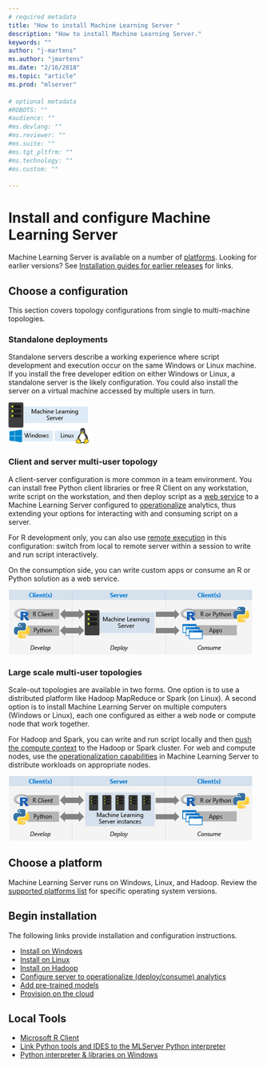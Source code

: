 ```yaml
---
# required metadata
title: "How to install Machine Learning Server "
description: "How to install Machine Learning Server."
keywords: ""
author: "j-martens"
ms.author: "jmartens"
ms.date: "2/16/2018"
ms.topic: "article"
ms.prod: "mlserver"

# optional metadata
#ROBOTS: ""
#audience: ""
#ms.devlang: ""
#ms.reviewer: ""
#ms.suite: ""
#ms.tgt_pltfrm: ""
#ms.technology: ""
#ms.custom: ""

---
```


# Install and configure Machine Learning Server

Machine Learning Server is available on a number of [platforms](r-server-install-supported-platforms.md). Looking for earlier versions? See [Installation guides for earlier releases](r-server-install.md) for links.

## Choose a configuration

This section covers topology configurations from single to multi-machine topologies.

### Standalone deployments

Standalone servers describe a working experience where script development and execution occur on the same Windows or Linux machine. If you install the free developer edition on either Windows or Linux, a standalone server is the likely configuration. You could also install the server on a virtual machine accessed by multiple users in turn. 

   ![standalone server on Windows or Linux](./media/machine-learning-server-install/install-topology-standalone.png)

### Client and server multi-user topology

A client-server configuration is more common in a team environment. You can install free Python client libraries or free R Client on any workstation, write script on the workstation, and then deploy script as a [web service](~/operationalize/concept-what-are-web-services.md) to a Machine Learning Server configured to [operationalize](~/what-is-operationalization.md) analytics, thus extending your options for interacting with and consuming script on a server. 

For R development only, you can also use [remote execution](~/r/how-to-execute-code-remotely.md) in this configuration: switch from local to remote server within a session to write and run script interactively. 

On the consumption side, you can write custom apps or consume an R or Python solution as a web service.

   ![client server topology](./media/machine-learning-server-install/install-topology-client-server.png)

### Large scale multi-user topologies

Scale-out topologies are available in two forms. One option is to use a distributed platform like Hadoop MapReduce or Spark (on Linux). A second option is to install Machine Learning Server on multiple computers (Windows or Linux), each one configured as either a web node or compute node that work together.

For Hadoop and Spark, you can write and run script locally and then [push the compute context](~/r/concept-what-is-compute-context.md) to the Hadoop or Spark cluster. For web and compute nodes, use the [operationalization capabilities](~/what-is-operationalization.md) in Machine Learning Server to distribute workloads on appropriate nodes.

   ![scaleout topology on clustered computers](./media/machine-learning-server-install/install-topology-scaleout.png)

## Choose a platform

Machine Learning Server runs on Windows, Linux, and Hadoop. Review the [supported platforms list](r-server-install-supported-platforms.md) for specific operating system versions.

## Begin installation

The following links provide installation and configuration instructions.

+ [Install on Windows](machine-learning-server-windows-install.md)    
+ [Install on Linux](machine-learning-server-linux-install.md)    
+ [Install on Hadoop](machine-learning-server-hadoop-install.md)    
+ [Configure server to operationalize (deploy/consume) analytics](../operationalize/configure-start-for-administrators.md)    
+ [Add pre-trained models](microsoftml-install-pretrained-models.md)    
+ [Provision on the cloud](machine-learning-server-in-the-cloud.md)    

## Local Tools

+ [Microsoft R Client](../r-client/what-is-microsoft-r-client.md)   
+ [Link Python tools and IDES to the MLServer Python interpreter ](../python/quickstart-python-tools.md) 
+ [Python interpreter & libraries on Windows](python-libraries-interpreter.md)    